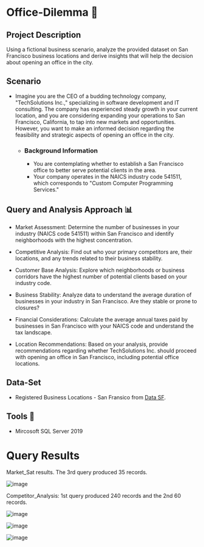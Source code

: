 # Office-Dilemma 🏢

## Project Description 
Using a fictional business scenario, analyze the provided dataset on San Francisco business locations and derive insights that will help the decision about opening an office in the city.

## Scenario
* Imagine you are the CEO of a budding technology company, "TechSolutions Inc.," specializing in software development and IT consulting. The company has experienced steady growth in your current location, and you are considering expanding your operations to San Francisco, California, to tap into new markets and opportunities. However, you want to make an informed decision regarding the feasibility and strategic aspects of opening an office in the city.
  - ### Background Information
    - You are contemplating whether to establish a San Francisco office to better serve potential clients in the area.
    - Your company operates in the NAICS industry code 541511, which corresponds to "Custom Computer Programming Services."
      

## Query and Analysis Approach 📊
* Market Assessment: Determine the number of businesses in your industry (NAICS code 541511) within San Francisco and identify neighborhoods with the highest concentration.

* Competitive Analysis: Find out who your primary competitors are, their locations, and any trends related to their business stability.

* Customer Base Analysis: Explore which neighborhoods or business corridors have the highest number of potential clients based on your industry code.

* Business Stability: Analyze data to understand the average duration of businesses in your industry in San Francisco. Are they stable or prone to closures?

* Financial Considerations: Calculate the average annual taxes paid by businesses in San Francisco with your NAICS code and understand the tax landscape.

* Location Recommendations: Based on your analysis, provide recommendations regarding whether TechSolutions Inc. should proceed with opening an office in San Francisco, including potential office locations.

## Data-Set

* Registered Business Locations - San Fransico from [Data SF](https://data.sfgov.org/Economy-and-Community/Registered-Business-Locations-San-Francisco/g8m3-pdis).

## Tools 🧰
* Mircosoft SQL Server 2019

# Query Results


Market_Sat results. The 3rd query produced 35 records.

![image](https://github.com/nneka-w/Office-Dilemma/assets/80926267/eef100b9-98ca-4ae6-9e2e-1ab43b7f415e)

Competitor_Analysis: 1st query produced 240 records and the 2nd 60 records.

![image](https://github.com/nneka-w/Office-Dilemma/assets/80926267/c7428d6b-36a6-4ce3-8cb7-b8ae0388c961)

![image](https://github.com/nneka-w/Office-Dilemma/assets/80926267/abf428ed-25a9-4cf9-b669-2230d60a89b2)

![image](https://github.com/nneka-w/Office-Dilemma/assets/80926267/520b628a-8a94-40bb-8f5d-04e69f4105bf)

